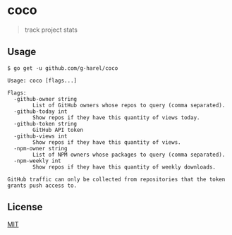 <!--

TODO
- optional npm/github (with help if none)
- consistent error handling
- rate limiting
- control logging with flags
- add godoc/documentation
- add example usages in readme

 -->

# coco

> track project stats

## Usage

```
$ go get -u github.com/g-harel/coco
```

```
Usage: coco [flags...]

Flags:
  -github-owner string
        List of GitHub owners whose repos to query (comma separated).
  -github-today int
        Show repos if they have this quantity of views today.
  -github-token string
        GitHub API token
  -github-views int
        Show repos if they have this quantity of views.
  -npm-owner string
        List of NPM owners whose packages to query (comma separated).
  -npm-weekly int
        Show repos if they have this quantity of weekly downloads.

GitHub traffic can only be collected from repositories that the token grants push access to.
```

## License

[MIT](./LICENSE)
